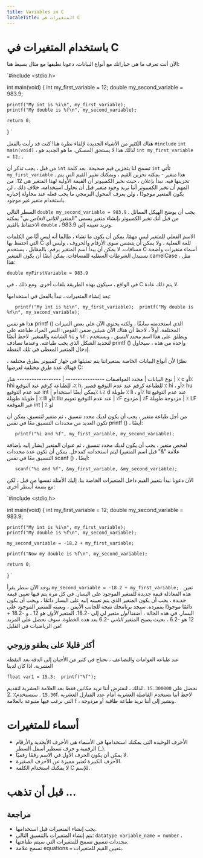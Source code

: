 ```yaml
---
title: Variables in C
localeTitle: المتغيرات في C
---
```

# باستخدام المتغيرات في C

الآن أنت تعرف ما هي خياراتك مع أنواع البيانات. دعونا نطبقها مع مثال بسيط هنا:

 `#include <stdio.h> 
 
 int main(void) { 
    int my_first_variable = 12; 
    double my_second_variable = 983.9; 
 
    printf("My int is %i\n", my_first_variable); 
    printf("My double is %f\n", my_second_variable); 
 
    return 0; 
 } 
` 

هناك الكثير من الأشياء الجديدة لإلقاء نظرة هنا! كنت قد رأيت بالفعل `#include` `int main(void)` ، لذلك هذا لا يستحق المسكن. ما هو الجديد هو `int my_first_variable = 12;` .

من قبل ، يجب تذكر أن `int` تسمح لنا بتخزين قيم صحيحة. بعد كلمة `int` تأتي `my_first_variable` . هذا متغير - يمكنه تخزين القيم ، ويمكنك تغيير القيم التي يتم تخزينها فيه. نبدأ بإعلان ، حيث نخبر الكمبيوتر أن القيمة الأولية لهذا المتغير هي 12. من المهم أن تخبر الكمبيوتر أننا نريد وجود متغير قبل أن نحاول استخدامه. خلاف ذلك ، لن يكون المتغير موجودًا ، ولن يعرف المحول البرمجي ما يجب فعله عند محاولة إخباره باستخدام متغير غير موجود.

السطر التالي `double my_second_variable = 983.9` . يجب أن يوضح الهيكل المماثل من قبل أنك تخبر الكمبيوتر بإنشاء متغير يسمى "المتغير _الثاني الخاص_ بي" يمكنه الاحتفاظ بالقيم `double` ، وتريد تعيينه إلى 983.9.

الاسم الفعلي للمتغير ليس مهمًا. يمكن أن يكون ما تشاء ، طالما أنه ليس أيًا من الكلمات التي احتفظ بها C للغة الفعلية ، ولا يمكن أن يتضمن سوى الأرقام والحروف ، وليس أي مسافات. لا يمكن أن يبدأ اسم المتغير برقم. بالمقابل ، يستخدم C أسماء متغيرات واضحة تستبدل الشرطات السفلية للمسافات. يمكن أيضًا أن يكون المتغير camelCase ، مثل هذا:

 `double myFirstVariable = 983.9 
` 

في الواقع ، سيكون بهذه الطريقة بلغات أخرى. ومع ذلك ، في C لا يتم ذلك عادة.

بعد إنشاء المتغيرات ، نبدأ بالفعل في استخدامها:

 `    printf("My int is %i\n", my_first_variable); 
    printf("My double is %f\n", my_second_variable); 
` 

هذا هو نفس printf () الذي استخدمته سابقًا ، ولكنه يحتوي الآن على بعض الميزات المختلفة. أولاً ، لاحظ أن هناك الآن شيئين ضمن القوس: النص المراد طباعته على الشاشة والمتغير. لاحظ أيضًا `%i` و `%f` . ويطلق على هذا اسم _محدد النسق_ ، ويستخدم لتحديد الشكل الذي يجب طباعته. وعندما تصادف printf () واحدة من هذه ، سيحاول إدخال المتغير المعطى في تلك النقطة.

نظرًا لأن أنواع البيانات الخاصة بمتغيراتنا يتم تمثيلها في جهاز كمبيوتر بطرق مختلفة ، فهناك عدة طرق مختلفة لعرضها C:

نوع البيانات | محدد المواصفات ---------------- | ------------------ شار | ٪ c أو٪ hhi للطباعة كرقم عند التوقيع ،٪ h. للطباعة كرقم عند عدم التوقيع قصير ٪ hi ، أو٪ hu عند عدم التوقيع int | يمكن أيضًا استخدام٪ i،٪ d طويلة ٪ li ، أو٪ lu عند عدم التوقيع طويلة طويلة | ٪ lli أو٪ llu عند عدم التوقيع تعويم | ٪F مزدوج | ٪F مزدوجة طويلة | ٪ LF غير الموقعة int | ٪ لو

من أجل طباعة متغير ، يجب أن يكون لديك محدد تنسيق ، ثم متغير لتنسيق. يمكن أن تكون العديد من محددات التنسيق معًا في نفس printf () ، أيضًا:

 `    printf("%i and %f", my_first_variable, my_second_variable); 
` 

لفحص متغير ، يجب أن يكون لديك محدد تنسيق ، ثم عنوان المتغير (يشار إليه بإضافة علامة "&" قبل اسم المتغير) ليتم استخدامه كمدخل. يمكن أن تكون عدة محددات التنسيق معًا في نفس scanf () ، أيضًا:

 `    scanf("%i and %f", &my_first_variable, &my_second_variable); 
` 

الآن دعونا نبدأ بتغيير القيم داخل المتغيرات الخاصة بنا. إليك الأمثلة نفسها من قبل ، لكن مع بضعة أسطر أخرى:

 `#include <stdio.h> 
 
 int main(void) { 
    int my_first_variable = 12; 
    double my_second_variable = 983.9; 
 
    printf("My int is %i\n", my_first_variable); 
    printf("My double is %f\n", my_second_variable); 
 
    my_second_variable = -18.2 + my_first_variable; 
 
    printf("Now my double is %f\n", my_second_variable); 
 
    return 0; 
 } 
` 

يوجد الآن سطر يقرأ `my_second_variable = -18.2 + my_first_variable;` . تعين هذه المعادلة قيمة جديدة للمتغير الموجود على اليسار. في كل مرة يتم فيها تعيين قيمة جديدة ، يجب أن يكون المتغير الذي يتم تعيينه إليه على اليسار دائمًا ، ويجب أن يكون دائمًا موجودًا بمفرده. سيجد برنامجك نتيجة للجانب الأيمن ، ويعينه للمتغير الموجود على اليسار. في هذه الحالة ، أضفنا _أول_ متغير لي إلى -18.2. المتغير _الأول_ هو 12 ، و -18.2 + 12 هو -6.2 ، بحيث يصبح المتغير _الثاني_ -6.2 بعد هذه الخطوة. سوف نحصل على المزيد من الرياضيات في القليل!

## أكثر قليلا على يطفو وزوجي

عند طباعة العوامات والتضاعف ، نحتاج في كثير من الأحيان إلى الدقة بعد النقطة العشرية. اذا كان لدينا

 `float var1 = 15.3; 
 printf("%f"); 
` 

نحصل على `15.300000` . لذلك ، لنفترض أننا نريد مكانين فقط بعد العلامة العشرية لتقديم `15.30` . سنستخدم٪ .2f. لاحظ أننا نستخدم الفاصلة العشرية أمام عدد المنازل العشرية التي نرغب فيها متبوعة بالعلامة f ، ونشير إلى أننا نريد طباعة طافية أو مزدوجة.

# أسماء للمتغيرات

*   الأحرف الوحيدة التي يمكنك استخدامها في الأسماء هي الأحرف الأبجدية والأرقام الرقمية و حرف تسطير أسفل السطر (\_).
*   لا يمكن أن يكون الحرف الأول في الاسم رقمًا رقميًا.
*   الأحرف الكبيرة تُعتبر مميزة عن الأحرف الصغيرة.
*   لا يمكنك استخدام الكلمة C للإسم.

# قبل أن تذهب ...

## مراجعة

*   يجب إنشاء المتغيرات قبل استخدامها.
*   يتم إنشاء المتغيرات بالتنسيق التالي: `datatype variable_name = number` .
*   محددات تنسيق تسمح للمتغيرات التي سيتم طباعتها.
*   تسمح علامة equations `=` بتعيين القيم للمتغيرات.